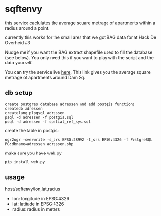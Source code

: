 sqftenvy
========

this service caclulates the average square metrage of apartments within a radius around a point.

currently this works for the small area that we got BAG data for at Hack De Overheid #3

Nudge me if you want the BAG extract shapefile used to fill the database (see below). You only need this if you want to play with the script and the data yourself. 

You can try the service live [here](http://lima.schaaltreinen.nl/sqftenvy/4.892498,52.37306,50). This link gives you the average square metrage of apartments around Dam Sq.

db setup
--------

	create postgres database adressen and add postgis functions
	createdb adressen 
	createlang plpgsql adressen 
	psql -d adressen -f postgis.sql
	psql -d adressen -f spatial_ref_sys.sql

create the table in postgis:
	
	ogr2ogr -overwrite -s_srs EPSG:28992 -t_srs EPSG:4326 -f PostgreSQL PG:dbname=adressen adressen.shp
	
make sure you have web.py

	pip install web.py

usage
-----

host/sqftenvy/lon,lat,radius

* lon: longitude in EPSG:4326
* lat: latitude in EPSG:4326
* radius: radius in meters

